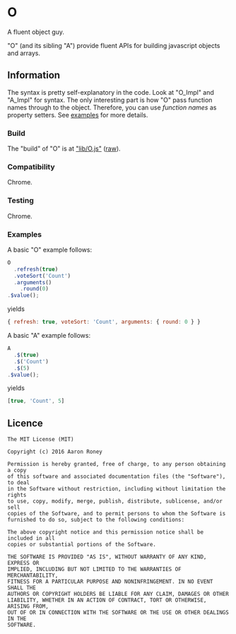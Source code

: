 # O
A fluent object guy.

"O" (and its sibling "A") provide fluent APIs for building javascript objects and arrays.

## Information

The syntax is pretty self-explanatory in the code.  Look at "O_Impl" and "A_Impl" for syntax.  The only interesting part is how "O" pass function names through to the object.  Therefore, you can use _function names_ as property setters.  See [examples](#examples) for more details.

### Build

The "build" of "O" is at ["lib/O.js"](lib/O.js) ([raw](https://cdn.rawgit.com/twitchax/O/master/lib/O.js)).

### Compatibility

Chrome.

### Testing

Chrome.

### Examples
A basic "O" example follows:
```javascript
O
  .refresh(true)
  .voteSort('Count')
  .arguments()
    .round(0)
.$value();
```
yields
```javascript
{ refresh: true, voteSort: 'Count', arguments: { round: 0 } }
```

A basic "A" example follows:
```javascript
A
  .$(true)
  .$('Count')
  .$(5)
.$value();
```
yields
```javascript
[true, 'Count', 5]
```

## Licence

```
The MIT License (MIT)

Copyright (c) 2016 Aaron Roney

Permission is hereby granted, free of charge, to any person obtaining a copy
of this software and associated documentation files (the "Software"), to deal
in the Software without restriction, including without limitation the rights
to use, copy, modify, merge, publish, distribute, sublicense, and/or sell
copies of the Software, and to permit persons to whom the Software is
furnished to do so, subject to the following conditions:

The above copyright notice and this permission notice shall be included in all
copies or substantial portions of the Software.

THE SOFTWARE IS PROVIDED "AS IS", WITHOUT WARRANTY OF ANY KIND, EXPRESS OR
IMPLIED, INCLUDING BUT NOT LIMITED TO THE WARRANTIES OF MERCHANTABILITY,
FITNESS FOR A PARTICULAR PURPOSE AND NONINFRINGEMENT. IN NO EVENT SHALL THE
AUTHORS OR COPYRIGHT HOLDERS BE LIABLE FOR ANY CLAIM, DAMAGES OR OTHER
LIABILITY, WHETHER IN AN ACTION OF CONTRACT, TORT OR OTHERWISE, ARISING FROM,
OUT OF OR IN CONNECTION WITH THE SOFTWARE OR THE USE OR OTHER DEALINGS IN THE
SOFTWARE.
```
